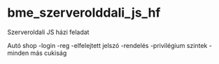 # bme_szerverolddali_js_hf
Szerveroldali JS házi feladat

Autó shop
-login
-reg
-elfelejtett jelszó
-rendelés
-privilégium szintek
-minden más cukiság

